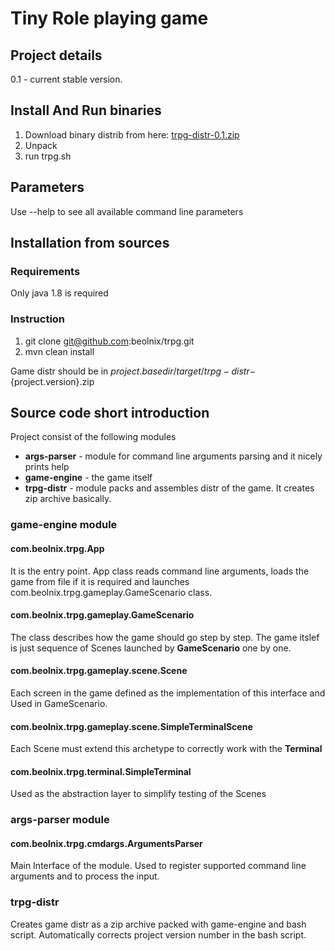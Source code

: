 # Tiny Role playing game

## Project details
0.1 - current stable version.

## Install And Run binaries
1. Download binary distrib from here: [trpg-distr-0.1.zip](http://nexus.beolnix.com/service/local/repositories/releases/content/com/beolnix/trpg-distr/0.1/trpg-distr-0.1.zip)
2. Unpack
3. run trpg.sh

## Parameters
Use --help to see all available command line parameters

## Installation from sources

### Requirements

Only java 1.8 is required

### Instruction

1. git clone git@github.com:beolnix/trpg.git
2. mvn clean install

Game distr should be in ${project.basedir}/target/trpg-distr-${project.version}.zip

## Source code short introduction

Project consist of the following modules
- **args-parser** - module for command line arguments parsing and it nicely prints help
- **game-engine** - the game itself
- **trpg-distr** - module packs and assembles distr of the game. It creates zip archive basically.

### game-engine module

#### com.beolnix.trpg.App
It is the entry point.
App class reads command line arguments, loads the game from file if it is required and launches com.beolnix.trpg.gameplay.GameScenario class.

#### com.beolnix.trpg.gameplay.GameScenario
The class describes how the game should go step by step.
The game itslef is just sequence of Scenes launched by **GameScenario** one by one.

#### com.beolnix.trpg.gameplay.scene.Scene
Each screen in the game defined as the implementation of this interface and Used in GameScenario.

#### com.beolnix.trpg.gameplay.scene.SimpleTerminalScene
Each Scene must extend this archetype to correctly work with the **Terminal**

#### com.beolnix.trpg.terminal.SimpleTerminal
Used as the abstraction layer to simplify testing of the Scenes

### args-parser module

#### com.beolnix.trpg.cmdargs.ArgumentsParser
Main Interface of the module. Used to register supported command line arguments and to process the input.

### trpg-distr
Creates game distr as a zip archive packed with game-engine and bash script.
Automatically corrects project version number in the bash script.


